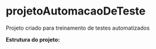 # projetoAutomacaoDeTeste
Projeto criado para treinamento de testes automatizados 

**Estrutura do projeto:**
 
